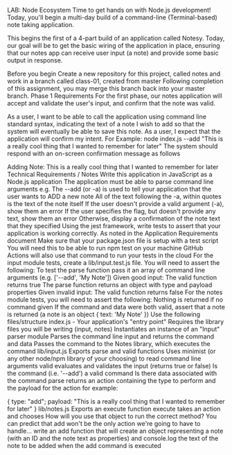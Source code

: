 LAB: Node Ecosystem
Time to get hands on with Node.js development! Today, you'll begin a multi-day build of a command-line (Terminal-based) note taking application.

This begins the first of a 4-part build of an application called Notesy. Today, our goal will be to get the basic wiring of the application in place, ensuring that our notes app can receive user input (a note) and provide some basic output in response.

Before you begin
Create a new repository for this project, called notes and work in a branch called class-01, created from master
Following completion of this assignment, you may merge this branch back into your master branch.
Phase 1 Requirements
For the first phase, our notes application will accept and validate the user's input, and confirm that the note was valid.

As a user, I want to be able to call the application using command line standard syntax, indicating the text of a note I wish to add so that the system will eventually be able to save this note.
As a user, I expect that the application will confirm my intent.
For Example:
node index.js --add "This is a really cool thing that I wanted to remember for later"
The system should respond with an on-screen confirmation message as follows

Adding Note: This is a really cool thing that I wanted to remember for later
Technical Requirements / Notes
Write this application in JavaScript as a Node.js application
The application must be able to parse command line arguments
e.g.
The --add (or -a) is used to tell your application that the user wants to ADD a new note
All of the text following the -a, within quotes is the text of the note itself
If the user doesn't provide a valid argument (-a), show them an error
If the user specifies the flag, but doesn't provide any text, show them an error
Otherwise, display a confirmation of the note text that they specified
Using the jest framework, write tests to assert that your application is working correctly.
As noted in the Application Requirements document
Make sure that your package.json file is setup with a test script
You will need this to be able to run npm test on your machine
GitHub Actions will also use that command to run your tests in the cloud
For the input module tests, create a lib/input.test.js file. You will need to assert the following:
To test the parse function pass it an array of command line arguments (e.g. ['--add', 'My Note'])
Given good input:
The valid function returns true
The parse function returns an object with type and payload properties
Given invalid input:
The valid function returns false
For the notes module tests, you will need to assert the following:
Nothing is returned if no command given
If the command and data were both valid, assert that a note is returned (a note is an object { text: 'My Note' }) Use the following files/structure
index.js - Your application's "entry point"
Requires the library files you will be writing (input, notes)
Instantiates an instance of an "Input" parser module
Parses the command line input and returns the command and data
Passes the command to the Notes library, which executes the command
lib/input.js
Exports parse and valid functions
Uses minimist (or any other node/npm library of your choosing) to read command line arguments
valid evaluates and validates the input (returns true or false)
Is the command (i.e. '--add') a valid command
Is there data associated with the command
parse returns an action containing the type to perform and the payload for the action
for example:

  {
    type: "add";
    payload: "This is a really cool thing that I wanted to remember for later"
  }
lib/notes.js
Exports an execute function
execute takes an action and chooses
How will you use that object to run the correct method?
You can predict that add won't be the only action we're going to have to handle...
write an add function that will create an object representing a note (with an ID and the note text as properties) and console.log the text of the note to be added when the add command is executed